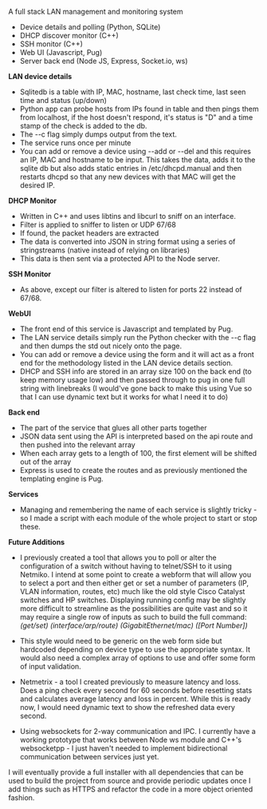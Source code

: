 A full stack LAN management and monitoring system

- Device details and polling (Python, SQLite)
- DHCP discover monitor (C++)
- SSH monitor (C++)
- Web UI (Javascript, Pug)
- Server back end (Node JS, Express, Socket.io, ws)


<b> LAN device details </b>
- Sqlitedb is a table with IP, MAC, hostname, last check time, last seen time and status (up/down)
- Python app can probe hosts from IPs found in table and then pings them from localhost, if the host doesn't respond, it's status is "D" and a time stamp of the check is added to the db.
- The --c flag simply dumps output from the text.
- The service runs once per minute 
- You can add or remove a device using --add or --del and this requires an IP, MAC and hostname to be input. This takes the data, adds it to the sqlite db but also adds static entries in /etc/dhcpd.manual and then restarts dhcpd so that any new devices with that MAC will get the desired IP.

<b> DHCP Monitor </b>
- Written in C++ and uses libtins and libcurl to sniff on an interface.
- Filter is applied to sniffer to listen or UDP 67/68 
- If found, the packet headers are extracted 
- The data is converted into JSON in string format using a series of stringstreams (native instead of relying on libraries)
- This data is then sent via a protected API to the Node server.

<b> SSH Monitor </b>
- As above, except our filter is altered to listen for ports 22 instead of 67/68.

<b> WebUI </b>
- The front end of this service is Javascript and templated by Pug.
- The LAN service details simply run the Python checker with the --c flag and then dumps the std out nicely onto the page.
- You can add or remove a device using the form and it will act as a front end for the methodology listed in the LAN device details section.
- DHCP and SSH info are stored in an array size 100 on the back end (to keep memory usage low) and then passed through to pug in one full string with linebreaks (I would've gone back to make this using Vue so that I can use dynamic text but it works for what I need it to do)

<b> Back end </b>
- The part of the service that glues all other parts together
- JSON data sent using the API is interpreted based on the api route and then pushed into the relevant array
- When each array gets to a length of 100, the first element will be shifted out of the array
- Express is used to create the routes and as previously mentioned the templating engine is Pug.


<b> Services </b>
- Managing and remembering the name of each service is slightly tricky - so I made a script with each module of the whole project to start or stop these.


<b>Future Additions</b>
- I previously created a tool that allows you to poll or alter the configuration of a switch without having to telnet/SSH to it using Netmiko. I intend at some point to create a webform that will allow you to select a port and then either get or set a number of parameters (IP, VLAN information, routes, etc) much like the old style Cisco Catalyst switches and HP switches. Displaying running config may be slightly more difficult to streamline as the possibilities are quite vast and so it may require a single row of inputs as such to build the full command:
<i>(get/set) (interface/arp/route) (GigabitEthernet/mac) ([Port Number])</i>

- This style would need to be generic on the web form side but hardcoded depending on device type to use the appropriate syntax. It would also need a complex array of options to use and offer some form of input validation.
- Netmetrix - a tool I created previously to measure latency and loss. Does a ping check every second for 60 seconds before resetting stats and calculates average latency and loss in percent. While this is ready now, I would need dynamic text to show the refreshed data every second. 

- Using websockets for 2-way communication and IPC. I currently have a working prototype that works between Node ws module and C++'s websocketpp - I just haven't needed to implement bidirectional communication between services just yet.


I will eventually provide a full installer with all dependencies that can be used to build the project from source and provide periodic updates once I add things such as HTTPS and refactor the code in a more object oriented fashion.
